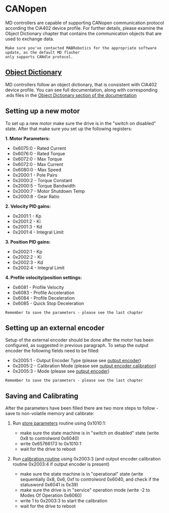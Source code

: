 # CANopen

MD controllers are capable of supporting CANopen communication protocol according the CiA402 device
profile. For further details, please examine the Object Dictionary chapter that contains the
communication objects that are used to exchange data.

```{note}
Make sure you've contacted MABRobotics for the appropriate software update, as the default MD flasher
only supports CANdle protocol. 
```

## [Object Dictionary](./canopen_od.md)

MD controllers follow an object dictionary, that is consistent with CIA402 device profile. You can
see full documentation, along with corresponding .eds files in the
[Object Dictionary section of the documentation](./canopen.md)

## Setting up a new motor

To set up a new motor make sure the drive is in the "switch on disabled" state. After that make sure
you set up the following registers:

**1. Motor Parameters:**

- 0x6075:0 - Rated Current
- 0x6076:0 - Rated Torque
- 0x6072:0 - Max Torque
- 0x6072:0 - Max Current
- 0x6080:0 - Max Speed
- 0x2000:1 - Pole Pairs
- 0x2000:2 - Torque Constant
- 0x2000:5 - Torque Bandwidth
- 0x2000:7 - Motor Shutdown Temp
- 0x2000:8 - Gear Ratio

**2. Velocity PID gains:**

- 0x2001:1 - Kp
- 0x2001:2 - Ki
- 0x2001:3 - Kd
- 0x2001:4 - Integral Limit

**3. Position PID gains:**

- 0x2002:1 - Kp
- 0x2002:2 - Ki
- 0x2002:3 - Kd
- 0x2002:4 - Integral Limit

**4. Profile velocity/position settings:**

- 0x6081 - Profile Velocity
- 0x6083 - Profile Acceleration
- 0x6084 - Profile Deceleration
- 0x6085 - Quick Stop Deceleration

```{note}
Remember to save the parameters - please see the last chapter 
```

## Setting up an external encoder

Setup of the external encoder should be done after the motor has been configured, as suggested in
previous paragraph. To setup the output encoder the following fields need to be filled:

- 0x2005:1 - Output Encoder Type (please see [output encoder](output_encoder))
- 0x2005:2 - Calibration Mode (please see [output encoder calibration](output_encoder_calibration))
- 0x2005:3 - Mode (please see [output encoder](output_encoder))

```{note}
Remember to save the parameters - please see the last chapter 
```

## Saving and Calibrating

After the parameters have been filled there are two more steps to follow - save to non-volatile
memory and calibrate:

1. Run [store parameters](store_parameters) routine using 0x1010:1:

   - make sure the state machine is in "switch on disabled" state (write 0x8 to controlword 0x6040)
   - write 0x65766173 to 0x1010:1
   - wait for the drive to reboot

1. Run [calibration routine](system_command) using 0x2003:3 (and output encoder calibration routine
   0x2003:4 if output encoder is present)

   - make sure the state machine is in "operational" state (write sequentially 0x8, 0x6, 0xf to
     controlword 0x6040, and check if the statusword 0x6041 is 0x39)
   - make sure the drive is in "service" operation mode (write -2 to Modes Of Operation 0x6060)
   - write 1 to 0x2003:3 to start the calibration
   - wait for the drive to reboot

